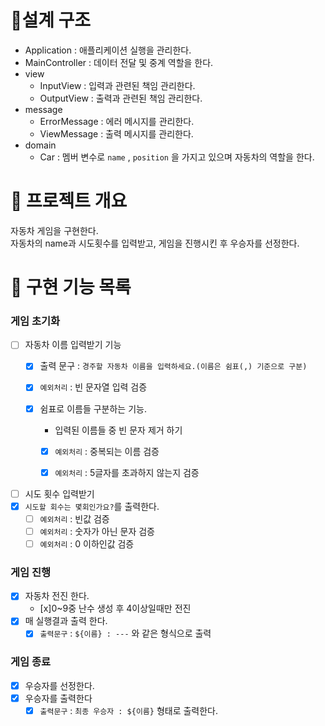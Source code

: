 # 📝설계 구조
- Application : 애플리케이션 실행을 관리한다.
- MainController : 데이터 전달 및 중계 역할을 한다.
- view
    - InputView : 입력과 관련된 책임 관리한다.
    - OutputView : 출력과 관련된 책임 관리한다.
- message
    - ErrorMessage : 에러 메시지를 관리한다.
    - ViewMessage : 출력 메시지를 관리한다.
- domain
    - Car :  멤버 변수로 `name` , `position` 을 가지고 있으며 자동차의 역할을 한다.
# 💪 프로젝트 개요
자동차 게임을 구현한다. <br>
자동차의 name과 시도횟수를 입력받고, 게임을 진행시킨 후 우승자를 선정한다.

# 📝 구현 기능 목록
### 게임 초기화


- [ ] 자동차 이름 입력받기 기능
  - [x] 출력 문구 : `경주할 자동차 이름을 입력하세요.(이름은 쉼표(,) 기준으로 구분)` 
  - [x] `예외처리` : 빈 문자열 입력 검증


  - [x]  쉼표로 이름들 구분하는 기능.
     - 입력된 이름들 중 빈 문자 제거 하기
     - [X] `예외처리` : 중복되는 이름 검증
     - [X] `예외처리` : 5글자를 초과하지 않는지 검증
  

- [ ] 시도 횟수 입력받기
- [x] `시도할 회수는 몇회인가요?`를 출력한다.
  - [ ] `예외처리` : 빈값 검증
  - [ ] `예외처리` : 숫자가 아닌 문자 검증
  - [ ] `예외처리` : 0 이하인값 검증
### 게임 진행
- [x] 자동차 전진 한다.
  - [x]0~9중 난수 생성 후 4이상일때만 전진
- [x] 매 실행결과 출력 한다.
  - [x] `출력문구` : `${이름} : ---` 와 같은 형식으로 출력

### 게임 종료
- [x] 우승자를 선정한다.
- [x] 우승자를 출력한다
  - [x] `출력문구` : `최종 우승자 : ${이름}` 형태로 출력한다.
